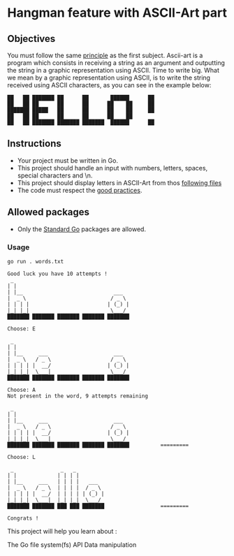 # Hangman feature with ASCII-Art part

## Objectives

You must follow the same [principle](https://github.com/Lyon-Ynov-Campus/YTrack/tree/master/subjects/hangman/hangman-classic) as the first subject.
Ascii-art is a program which consists in receiving a string as an argument and outputting the string in a graphic representation using ASCII. Time to write big.
What we mean by a graphic representation using ASCII, is to write the string received using ASCII characters, as you can see in the example below:

    ██   ██ ███████ ██      ██       ██████      ██ 
    ██   ██ ██      ██      ██      ██    ██     ██ 
    ███████ █████   ██      ██      ██    ██     ██ 
    ██   ██ ██      ██      ██      ██    ██        
    ██   ██ ███████ ███████ ███████  ██████      ██ 
                                                
## Instructions
* Your project must be written in Go.
* This project should handle an input with numbers, letters, spaces, special characters and \n.
* This project should display letters in ASCII-Art from thos [following files](https://github.com/LeaderGRL/Hangman-ascii-art/tree/main/letters)
* The code must respect the [good practices](https://public.01-edu.org/subjects/good-practices/).

## Allowed packages
* Only the [Standard Go](https://pkg.go.dev/std) packages are allowed.

### Usage

    go run . words.txt
    
    Good luck you have 10 attempts !
     _                        
    | |                    
    | |__                             ___
    |  _ \                           / _ \
    | | | |                         | (_) |
    |_| |_|                          \___/
    ███████ ███████ ███████ ███████ ███████
    
    Choose: E
    
     _               
    | |                
    | |__     ___                     ___
    |  _ \   / _ \                   / _ \
    | | | | |  __/                  | (_) |
    |_| |_|  \___|                   \___/
    ███████ ███████ ███████ ███████ ███████
    
    Choose: A
    Not present in the word, 9 attempts remaining

     _               
    | |                
    | |__     ___                     ___
    |  _ \   / _ \                   / _ \
    | | | | |  __/                  | (_) |
    |_| |_|  \___|                   \___/
    ███████ ███████ ███████ ███████ ███████          =========
    
    Choose: L
    
     _               _   _
    | |             | | | |
    | |__     ___   | | | |   ___
    |  _ \   / _ \  | | | |  / _ \
    | | | | |  __/  | | | | | (_) |
    |_| |_|  \___|  |_| |_|  \___/
    ███████ ███████ ███ ███ ███████                  =========
    
    Congrats !

This project will help you learn about :

The Go file system(fs) API
Data manipulation
